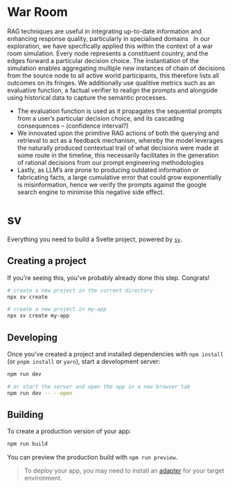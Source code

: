 # War Room
RAG techniques are useful in integrating up-to-date information and enhancing response quality, particularly in specialised domains
 
In our exploration, we have specifically applied this within the context of a war room simulation. Every node represents a constituent country, and the edges forward a particular decision choice. The instantiation of the simulation enables aggregating multiple new instances of chain of decisions from the source node to all active world participants, this therefore lists all outcomes on its fringes. We additionally use qualitive metrics such as an evaluative function, a factual verifier to realign the prompts and alongside using historical data to capture the semantic processes.
 
- The evaluation function is used as it propagates the sequential prompts from a user’s particular decision choice, and its cascading consequences – (confidence interval?)
- We innovated upon the primitive RAG actions of both the querying and retrieval to act as a feedback mechanism, whereby the model leverages the naturally produced contextual trail of what decisions were made at some route in the timeline, this necessarily facilitates in the generation of rational decisions from our prompt engineering methodologies
- Lastly, as LLM’s are prone to producing outdated information or fabricating facts, a large cumulative error that could grow exponentially is misinformation, hence we verify the prompts against the google search engine to minimise this negative side effect.

# sv

Everything you need to build a Svelte project, powered by [`sv`](https://github.com/sveltejs/cli).

## Creating a project

If you're seeing this, you've probably already done this step. Congrats!

```bash
# create a new project in the current directory
npx sv create

# create a new project in my-app
npx sv create my-app
```

## Developing

Once you've created a project and installed dependencies with `npm install` (or `pnpm install` or `yarn`), start a development server:

```bash
npm run dev

# or start the server and open the app in a new browser tab
npm run dev -- --open
```

## Building

To create a production version of your app:

```bash
npm run build
```

You can preview the production build with `npm run preview`.

> To deploy your app, you may need to install an [adapter](https://svelte.dev/docs/kit/adapters) for your target environment.
